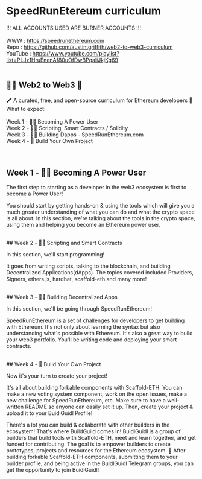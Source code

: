 # SpeedRunEtereum curriculum
!!! ALL ACCOUNTS USED ARE BURNER ACCOUNTS !!!
<br>
<br>
WWW : https://speedrunethereum.com <br>
Repo : https://github.com/austintgriffith/web2-to-web3-curriculum<br>
YouTube : https://www.youtube.com/playlist?list=PLJz1HruEnenAf80uOfDwBPqaliJkjKg69
<br>
<br>
## 👩‍💻 Web2 to Web3 🚀

🖍 A curated, free, and open-source curriculum for Ethereum developers 🏅<br>
What to expect:<br>
<br>
Week 1 - 👩‍🔬 Becoming A Power User<br>
Week 2 - 👩‍🚀 Scripting, Smart Contracts / Solidity<br>
Week 3 - 🧙‍♀️ Building Dapps - SpeedRunEthereum.com<br>
Week 4 - 🚢 Build Your Own Project<br>
<br>
<br>
## Week 1 - 👩‍🔬 Becoming A Power User

The first step to starting as a developer in the web3 ecosystem is first to become a Power User!

You should start by getting hands-on & using the tools which will give you a much greater understanding of what you can do and what the crypto space is all about. In this section, we're talking about the tools in the crypto space, using them and helping you become an Ethereum power user.


<br>
## Week 2 - 👩‍🚀 Scripting and Smart Contracts

In this section, we'll start programming!

It goes from writing scripts, talking to the blockchain, and building Decentralized Applications(dApps). The topics covered included Providers, Signers, ethers.js, hardhat, scaffold-eth and many more!


<br>
## Week 3 - 🧙‍♀️ Building Decentralized Apps

In this section, we'll be going through SpeedRunEthereum!

SpeedRunEthereum is a set of challenges for developers to get building with Ethereum. It's not only about learning the syntax but also understanding what's possible with Ethereum. It's also a great way to build your web3 portfolio. You'll be writing code and deploying your smart contracts.


<br>
## Week 4 - 🚢 Build Your Own Project

Now it's your turn to create your project!

It's all about building forkable components with Scaffold-ETH. You can make a new voting system component, work on the open issues, make a new challenge for SpeedRunEthereum, etc. Make sure to have a well-written README so anyone can easily set it up. Then, create your project & upload it to your BuidlGuidl Profile!

There's a lot you can build & collaborate with other builders in the ecosystem! That's where BuildGuild comes in! BuidlGuidl is a group of builders that build tools with Scaffold-ETH, meet and learn together, and get funded for contributing. The goal is to empower builders to create prototypes, projects and resources for the Ethereum ecosystem. 🌟 After building forkable Scaffold-ETH components, submitting them to your builder profile, and being active in the BuidlGuidl Telegram groups, you can get the opportunity to join BuidlGuidl!